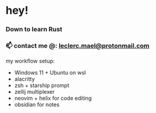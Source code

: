 # hey!

### Down to learn Rust
### 📫 contact me @: leclerc.mael@protonmail.com



my workflow setup:
  - Windows 11 + Ubuntu on wsl
  - alacritty 
  - zsh + starship prompt
  - zellij multiplexer
  - neovim + helix for code editing 
  - obsidian for notes
